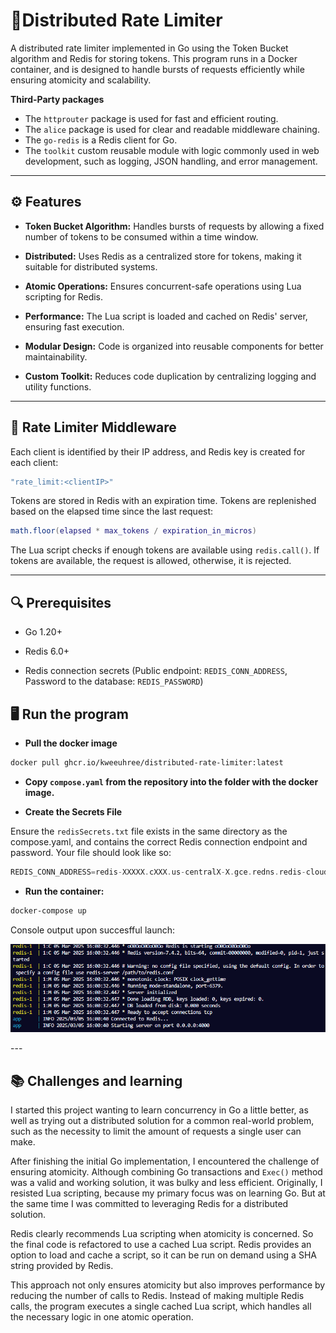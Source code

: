 # 🚦Distributed Rate Limiter

A distributed rate limiter implemented in Go using the Token Bucket algorithm and Redis for storing tokens. This program runs in a Docker container, and is designed to handle bursts of requests efficiently while ensuring atomicity and scalability.

**Third-Party packages**

- The `httprouter` package is used for fast and efficient routing.
- The `alice` package is used for clear and readable middleware chaining.
- The `go-redis` is a Redis client for Go.
- The `toolkit` custom reusable module with logic commonly used in web development, such as logging, JSON handling, and error management.

---

## ⚙️ Features

- **Token Bucket Algorithm:** Handles bursts of requests by allowing a fixed number of tokens to be consumed within a time window.

- **Distributed:** Uses Redis as a centralized store for tokens, making it suitable for distributed systems.

- **Atomic Operations:** Ensures concurrent-safe operations using Lua scripting for Redis.

- **Performance:** The Lua script is loaded and cached on Redis' server, ensuring fast execution.

- **Modular Design:** Code is organized into reusable components for better maintainability.

- **Custom Toolkit:** Reduces code duplication by centralizing logging and utility functions.

---

## 🚦 Rate Limiter Middleware

Each client is identified by their IP address, and Redis key is created for each client:

```go
"rate_limit:<clientIP>"
```

Tokens are stored in Redis with an expiration time. Tokens are replenished based on the elapsed time since the last request:

```lua
math.floor(elapsed * max_tokens / expiration_in_micros)
```

The Lua script checks if enough tokens are available using `redis.call()`. If tokens are available, the request is allowed, otherwise, it is rejected.

---

## 🔍 Prerequisites

- Go 1.20+

- Redis 6.0+

- Redis connection secrets (Public endpoint: `REDIS_CONN_ADDRESS`, Password to the database: `REDIS_PASSWORD`)

## 🖥️ Run the program

- **Pull the docker image**

```bash
docker pull ghcr.io/kweeuhree/distributed-rate-limiter:latest
```

- **Copy `compose.yaml` from the repository into the folder with the docker image.**

- **Create the Secrets File**

Ensure the `redisSecrets.txt` file exists in the same directory as the compose.yaml, and contains the correct Redis connection endpoint and password.
Your file should look like so:

```go
REDIS_CONN_ADDRESS=redis-XXXXX.cXXX.us-centralX-X.gce.redns.redis-cloud.com:XXXXX;REDIS_PASSWORD=1234567890qwerty
```

- **Run the container:**

```bash
docker-compose up
```

Console output upon succesfful launch:

<p align="center">
<img alt="Console output upon succesfful launch" src="assets\screenshots\console.png" />
</p>
---

## 📚 Challenges and learning

I started this project wanting to learn concurrency in Go a little better, as well as trying out a distributed solution for a common real-world problem, such as the necessity to limit the amount of requests a single user can make.

After finishing the initial Go implementation, I encountered the challenge of ensuring atomicity. Although combining Go transactions and `Exec()` method was a valid and working solution, it was bulky and less efficient. Originally, I resisted Lua scripting, because my primary focus was on learning Go. But at the same time I was committed to leveraging Redis for a distributed solution.

Redis clearly recommends Lua scripting when atomicity is concerned. So the final code is refactored to use a cached Lua script. Redis provides an option to load and cache a script, so it can be run on demand using a SHA string provided by Redis.

This approach not only ensures atomicity but also improves performance by reducing the number of calls to Redis. Instead of making multiple Redis calls, the program executes a single cached Lua script, which handles all the necessary logic in one atomic operation.
